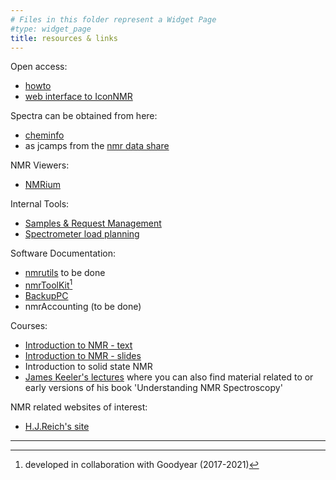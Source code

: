 ```yaml
---
# Files in this folder represent a Widget Page
#type: widget_page
title: resources & links
---
```


Open access:
   - [howto](/howto)
   - [web interface to IconNMR](http://nmr:8015)

Spectra can be obtained from here:
  - [cheminfo](http://mrp-cheminfo.private.list.lu)
  - as jcamps from the [nmr data share](//nmr/nmr)

NMR Viewers:
  - [NMRium](https://nmrium.org/nmrium)

Internal Tools:
  - [Samples & Request Management](http://nmr:3000)
  - [Spectrometer load planning](http://nmr:3001)

Software Documentation:
  - [nmrutils](http://nmr:80/nmrutils/) to be done
  - [nmrToolKit](http://nmr:80/listdoc/)[^1]
  - [BackupPC](http://nmr:80/BackupPC/)
  - nmrAccounting (to be done)

Courses:
  - [Introduction to NMR - text](/IntroNMR)
  -  [Introduction to NMR - slides](/presentations/export/slides)
  - Introduction to solid state NMR
  - [James Keeler's lectures](http://www-keeler.ch.cam.ac.uk/lectures/) where you can also find material related to or early versions of his book 'Understanding NMR Spectroscopy'

NMR related websites of interest:
  - [H.J.Reich's site](https://organicchemistrydata.org/hansreich/resources/nmr/?page=nmr-content%2F)



---
[^1]: developed in collaboration with Goodyear (2017-2021)